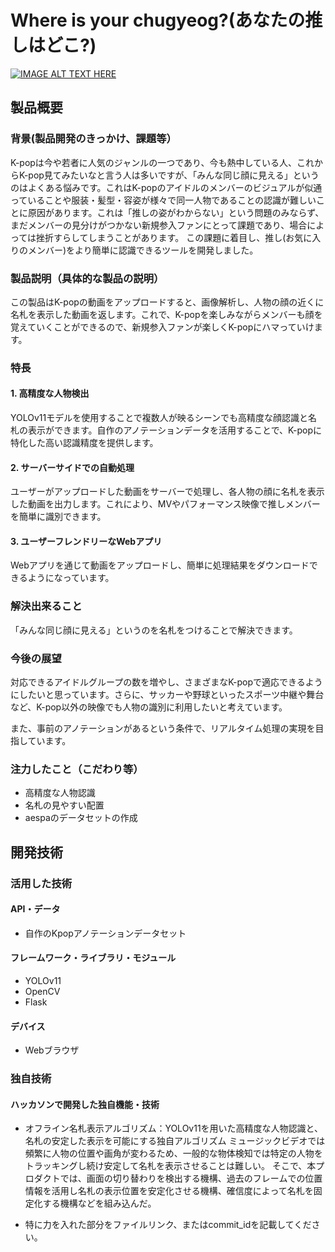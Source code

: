 # Where is your chugyeog?(あなたの推しはどこ?)
[![IMAGE ALT TEXT HERE](https://jphacks.com/wp-content/uploads/2024/07/JPHACKS2024_ogp.jpg)](https://www.youtube.com/watch?v=DZXUkEj-CSI)

## 製品概要
### 背景(製品開発のきっかけ、課題等）
K-popは今や若者に人気のジャンルの一つであり、今も熱中している人、これからK-pop見てみたいなと言う人は多いですが、「みんな同じ顔に見える」というのはよくある悩みです。これはK-popのアイドルのメンバーのビジュアルが似通っていることや服装・髪型・容姿が様々で同一人物であることの認識が難しいことに原因があります。これは「推しの姿がわからない」という問題のみならず、まだメンバーの見分けがつかない新規参入ファンにとって課題であり、場合によっては挫折すらしてしまうことがあります。
この課題に着目し、推し(お気に入りのメンバー)をより簡単に認識できるツールを開発しました。

### 製品説明（具体的な製品の説明）
この製品はK-popの動画をアップロードすると、画像解析し、人物の顔の近くに名札を表示した動画を返します。これで、K-popを楽しみながらメンバーも顔を覚えていくことができるので、新規参入ファンが楽しくK-popにハマっていけます。

### 特長
<!-- #### 1. 特長1 -->
#### 1. 高精度な人物検出
YOLOv11モデルを使用することで複数人が映るシーンでも高精度な顔認識と名札の表示ができます。自作のアノテーションデータを活用することで、K-popに特化した高い認識精度を提供します。

#### 2. サーバーサイドでの自動処理
ユーザーがアップロードした動画をサーバーで処理し、各人物の顔に名札を表示した動画を出力します。これにより、MVやパフォーマンス映像で推しメンバーを簡単に識別できます。

#### 3. ユーザーフレンドリーなWebアプリ
Webアプリを通じて動画をアップロードし、簡単に処理結果をダウンロードできるようになっています。

### 解決出来ること
「みんな同じ顔に見える」というのを名札をつけることで解決できます。  

### 今後の展望
対応できるアイドルグループの数を増やし、さまざまなK-popで適応できるようにしたいと思っています。さらに、サッカーや野球といったスポーツ中継や舞台など、K-pop以外の映像でも人物の識別に利用したいと考えています。

また、事前のアノテーションがあるという条件で、リアルタイム処理の実現を目指しています。

### 注力したこと（こだわり等）
* 高精度な人物認識
* 名札の見やすい配置
* aespaのデータセットの作成

## 開発技術
### 活用した技術
#### API・データ
* 自作のKpopアノテーションデータセット

#### フレームワーク・ライブラリ・モジュール
* YOLOv11
* OpenCV
* Flask

#### デバイス
* Webブラウザ

### 独自技術
#### ハッカソンで開発した独自機能・技術
<!-- * 独自で開発したものの内容をこちらに記載してください -->
* オフライン名札表示アルゴリズム：YOLOv11を用いた高精度な人物認識と、名札の安定した表示を可能にする独自アルゴリズム
ミュージックビデオでは頻繁に人物の位置や画角が変わるため、一般的な物体検知では特定の人物をトラッキングし続け安定して名札を表示させることは難しい。
そこで、本プロダクトでは、画面の切り替わりを検出する機構、過去のフレームでの位置情報を活用し名札の表示位置を安定化させる機構、確信度によって名札を固定化する機構などを組み込んだ。

* 特に力を入れた部分をファイルリンク、またはcommit_idを記載してください。
